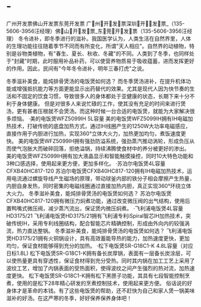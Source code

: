 # -
广州开发票佛山开发票东莞开发票
广州开发票深圳开发票_（135-5606-3956汪经理）佛山开发票_东莞开发票（135-5606-3956汪经理）
冬令进补，即冬季进行的滋补。我国医学认为，人类生活在自然界里，人体的生理功能往往随着季节不同而有所变化，所谓&quot;天人相应&quot;。自然界的动植物，特别是谷物类植物，有&quot;春生、夏长、秋收、冬藏&quot;的不同。人类到了冬季，也同样处于&quot;封藏&quot;时期，此时服用补品补药，可以使营养物质易于吸收蕴蓄，进而发挥更好的作用。因此，民间有&quot;今年冬令进补，明年三春打虎&quot;之说。

冬季滋补美食，能炖排骨煲汤的电饭煲如何选？
而冬季煲汤进补，在提升机体功能或增强抵抗能力等方面更能显示出药替代的效果。尤其是现代人因为快节奏的生活和不固定的饮食习惯，导致很多人的身体都处于亚健康的状态，长期下来十分不利于身体健康。
但是对很多人来说忙碌的工作，使其没有充足的时间来进行煲汤，更有甚者压根就不会煲汤。而这种时候一台合适的电饭煲，就能为大家解决很多烦恼。
·美的电饭煲WFZ5099IH 5L容量
美的电饭煲WFZ5099IH拥有IH电磁加热技术，打破传统的底盘加热方式，通过IH线圈产生的1250W大功率电磁感应，直接作用于内胆进行加热，实现360°立体大火力，加热更加均匀，煮饭速度更快。
美的电饭煲WFZ5099IH拥有强劲防溢系统，强劲蒸汽推动涡轮，形成负压从而使气泡胀大而破碎回落，拒绝溢锅，持续沸腾使食材中的养分被更好的渗出。
美的电饭煲WFZ5099IH拥有加大液晶显示和智能触摸操控，同时10大特色功能和3种口感选择，使用起来更方便，更加多样化。
·苏泊尔电饭煲4L容量CFXB40HC817-120
苏泊尔电饭煲CFXB40HC817-120拥有IH电磁加热技术，运用电流通过螺旋导线产生磁场的原理，带动球釜内部的铁分子相会摩擦产生热量，内胆自身发热，同时密集的电磁线圈通过直接加热内胆，真正实现360°环绕立体大火力。
冬季滋补美食，能炖排骨煲汤的电饭煲如何选？
苏泊尔电饭煲CFXB40HC817-120拥有微压力焖煮功能，通过改变微压阀的出气结构，使用后置鸭嘴式微压阀，减少蒸汽流出，保证煲内微压焖煮。
·飞利浦电饭煲4L容量HD3175/21
飞利浦电饭煲HD3175/21拥有飞利浦专利iSpiral智芯IH加热技术，突破传统IH，采用专利线圈结构，配合智能芯片精确控制，形成由外向内的较强涡流，热力直达整锅。
冬季滋补美食，能炖排骨煲汤的电饭煲如何选？
飞利浦电饭煲HD3175/21拥有火铜锅设计，具有高效蓄能导热的能力，加热速度更快，更加均匀，保证食材能够得到充分的加热。
·松下电饭煲SR-G18C1-K 4.8L容量（对应日标1.8L)
松下电饭煲SR-G18C1-K拥有备长炭厚锅，表面有一层备长炭涂层，可以使热量更具有穿透性，保证食材得到充分受热。同时其内锅在加工工艺上采用了波纹工艺，增加了内锅表面的受热面积，使得波纹之间产生强烈的热对流，加热速度更快。
松下电饭煲SR-G18C1-K拥有松下黑匣子功能，其具有七段智能控制烹煮，使用的是松下28年精心研发的烹煮控制技术，使用起来更方便。
俗话说的好身体才是革命的本钱。有了这些电饭煲的帮助，还不赶快为自己和家人煲一锅美味滋补的好汤。在这严寒的冬季，好好保养保养身体吧！

